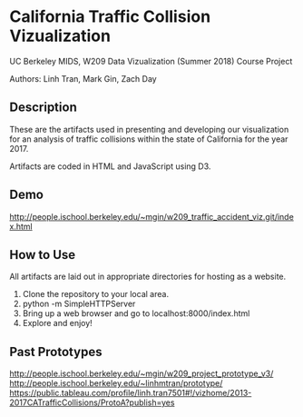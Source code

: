 # California Traffic Collision Vizualization
UC Berkeley MIDS, W209 Data Vizualization (Summer 2018) Course Project

Authors: Linh Tran, Mark Gin, Zach Day

## Description

These are the artifacts used in presenting and developing our visualization for an analysis of traffic collisions within the state of California for the year 2017.

Artifacts are coded in HTML and JavaScript using D3.

## Demo
http://people.ischool.berkeley.edu/~mgin/w209_traffic_accident_viz.git/index.html

## How to Use

All artifacts are laid out in appropriate directories for hosting as a website.

1. Clone the repository to your local area.
2. python -m SimpleHTTPServer
3. Bring up a web browser and go to localhost:8000/index.html
4. Explore and enjoy!

## Past Prototypes
http://people.ischool.berkeley.edu/~mgin/w209_project_prototype_v3/
http://people.ischool.berkeley.edu/~linhmtran/prototype/
https://public.tableau.com/profile/linh.tran7501#!/vizhome/2013-2017CATrafficCollisions/ProtoA?publish=yes
